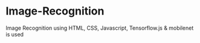 # Image-Recognition
Image Recognition using HTML, CSS, Javascript, Tensorflow.js &amp; mobilenet is used
